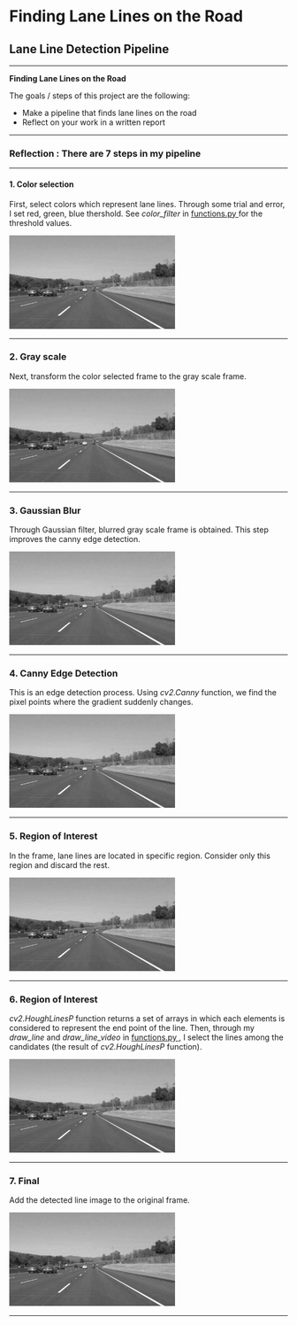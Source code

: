 # **Finding Lane Lines on the Road** 

## Lane Line Detection Pipeline

---

**Finding Lane Lines on the Road**

The goals / steps of this project are the following:
* Make a pipeline that finds lane lines on the road
* Reflect on your work in a written report


[//]: # (Image References)

[image1]: ./examples/grayscale.jpg "Grayscale"

---

### Reflection : There are 7 steps in my pipeline

---

#### 1. Color selection

First, select colors which represent lane lines. Through some trial and error, I set red, green, blue thershold. See _color_filter_ in [functions.py ]() for the threshold values.

![alt text][image1]

---

### 2. Gray scale

Next, transform the color selected frame to the gray scale frame.

![alt text][image1]

---

### 3. Gaussian Blur

Through Gaussian filter, blurred gray scale frame is obtained. This step improves the canny edge detection.

![alt text][image1]

---

### 4. Canny Edge Detection

This is an edge detection process. Using _cv2.Canny_ function, we find the pixel points where the gradient suddenly changes.

![alt text][image1]

---

### 5. Region of Interest

In the frame, lane lines are located in specific region. Consider only this region and discard the rest. 

![alt text][image1]

---

### 6. Region of Interest

_cv2.HoughLinesP_ function returns a set of arrays in which each elements is considered to represent the end point of the line. Then, through my _draw_line_ and _draw_line_video_ in [functions.py ](), I select the lines among the candidates (the result of _cv2.HoughLinesP_ function). 

![alt text][image1]

---

### 7. Final

Add the detected line image to the original frame.

![alt text][image1]

---

